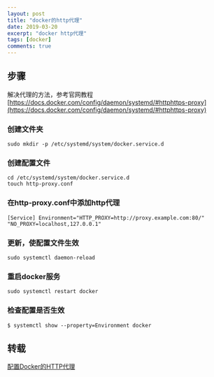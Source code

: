 ```yaml
---
layout: post
title: "docker的http代理"
date: 2019-03-20
excerpt: "docker http代理"
tags: [docker]
comments: true
---
```


## 步骤
解决代理的方法，参考官网教程   
[https://docs.docker.com/config/daemon/systemd/#httphttps-proxy](https://docs.docker.com/config/daemon/systemd/#httphttps-proxy)

### 创建文件夹
```
sudo mkdir -p /etc/systemd/system/docker.service.d
```
### 创建配置文件
```
cd /etc/systemd/system/docker.service.d
touch http-proxy.conf
```
### 在http-proxy.conf中添加http代理
```
[Service] Environment="HTTP_PROXY=http://proxy.example.com:80/" "NO_PROXY=localhost,127.0.0.1"
```
### 更新，使配置文件生效
```
sudo systemctl daemon-reload
```
### 重启docker服务
```
sudo systemctl restart docker
```
### 检查配置是否生效
```
$ systemctl show --property=Environment docker
```
## 转载
[配置Docker的HTTP代理](https://blog.csdn.net/talang376763947/article/details/79281009)